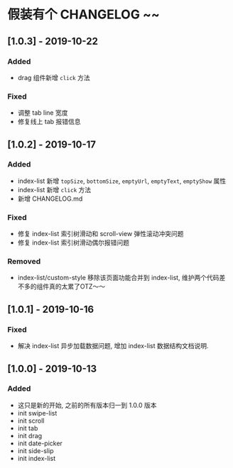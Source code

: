 # 假装有个 CHANGELOG ~~

## [1.0.3] - 2019-10-22
### Added
- drag 组件新增 `click` 方法

### Fixed
- 调整 tab line 宽度
- 修复线上 tab 报错信息

## [1.0.2] - 2019-10-17
### Added
- index-list 新增 `topSize`, `bottomSize`, `emptyUrl`, `emptyText`, `emptyShow` 属性
- index-list 新增 `click` 方法
- 新增 CHANGELOG.md

### Fixed
- 修复 index-list 索引树滑动和 scroll-view 弹性滚动冲突问题
- 修复 index-list 索引树滑动偶尔报错问题

### Removed
- index-list/custom-style 移除该页面功能合并到 index-list, 维护两个代码差不多的组件真的太累了OTZ～～

## [1.0.1] - 2019-10-16
### Fixed
- 解决 index-list 异步加载数据问题, 增加 index-list 数据结构文档说明.

## [1.0.0] - 2019-10-13
### Added
- 这只是新的开始, 之前的所有版本归一到 1.0.0 版本
- init swipe-list
- init scroll
- init tab
- init drag
- init date-picker
- init side-slip
- init index-list
